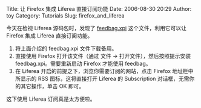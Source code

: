Title: 让 Firefox 集成 Liferea 直接订阅功能
Date: 2006-08-30 20:29
Author: toy
Category: Tutorials
Slug: firefox_and_liferea

今天在检视 Liferea 源码包时，发现了
[feedbag.xpi](http://linuxtoy.org/dls/feedbag.xpi)
这个文件，利用它可以让 Firefox 集成 Liferea 直接订阅功能。

1.  将上面介绍的 feedbag.xpi 文件下载备用。
2.  直接使用 Firefox 打开该文件（通过 文件 ->
    打开文件），然后按照提示安装 feedbag.xpi。需要重新启动 Firefox
    才能使用 feedbag。
3.  在 Liferea 开启的前提之下，浏览你需要订阅的网站，点击 Firefox
    地址栏中所显示的 RSS 图标，这将直接打开 Liferea 的 Subscription
    对话框，无需你的其它操作，单击 OK 即可。

这下使用 Liferea 订阅真是太方便啦。
